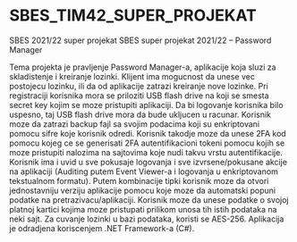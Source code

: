 # SBES_TIM42_SUPER_PROJEKAT
SBES 2021/22 super projekat
SBES super projekat 2021/22 – Password Manager

Tema projekta je pravljenje Password Manager-a, aplikacije koja sluzi za skladistenje i kreiranje lozinki. Klijent ima mogucnost da unese vec postojecu lozinku, ili da od aplikacije zatrazi kreiranje nove lozinke. 
Pri registraciji korisnika mora se priloziti USB flash drive na koji se smesta secret key kojim se moze pristupiti aplikaciji. Da bi logovanje korisnika bilo uspesno, taj USB flash drive mora da bude ukljucen u racunar. Korisnik moze da zatrazi backup fajl sa svojim podacima koji su enkriptovani pomocu sifre koje korisnik odredi. 
Korisnik takodje moze da unese 2FA kod pomocu kojeg ce se generisati 2FA autentifikacioni tokeni pomocu kojih se moze pristupiti nalozima na sajtovima koje nudi takvu vrstu autentifikacije.
Korisnik ima i uvid u sve pokusaje logovanja i sve izvrsene/pokusane akcije na aplikaciji (Auditing putem Event Viewer-a i logovanja u enkriptovanom tekstualnom formatu).
Putem kombinacije tipki korisnik moze da otvori jednostavniju verziju aplikacije pomocu koje moze da automatski popuni podatke na pretrazivacu/aplikaciji.
Korisnik moze da unese podatke o svojoj platnoj kartici kojima moze pristupati prilikom unosa tih istih podataka na neki sajt.
Za cuvanje lozinki u bazi podataka, koristi se AES-256. Aplikacija je odradjena koriscenjem .NET Framework-a (C#). 
